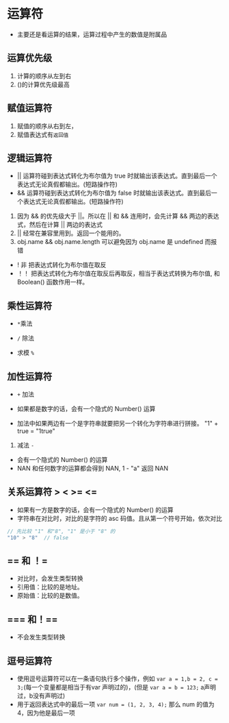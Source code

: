 # 运算符

* 主要还是看运算的结果，运算过程中产生的数值是附属品

## 运算优先级

1. 计算的顺序从左到右
2. ()的计算优先级最高

## 赋值运算符

1. 赋值的顺序从右到左，
2. 赋值表达式有`返回值`

## 逻辑运算符

* || 运算符碰到表达式转化为布尔值为 true 时就输出该表达式。直到最后一个表达式无论真假都输出。(短路操作符)
* && 运算符碰到表达式转化为布尔值为 false 时就输出该表达式。直到最后一个表达式无论真假都输出。(短路操作符)

1. 因为 && 的优先级大于 ||。所以在 || 和 && 连用时，会先计算 && 两边的表达式，然后在计算 || 两边的表达式
2. || 经常在兼容里用到。返回一个能用的。
3. obj.name && obj.name.length 可以避免因为 obj.name 是 undefined 而报错

* ! 非 把表达式转化为布尔值在取反
* ！！ 把表达式转化为布尔值在取反后再取反，相当于表达式转换为布尔值, 和 Boolean() 函数作用一样。

## 乘性运算符

* `*`乘法

* `/` 除法

* 求模 `%`

## 加性运算符

* `+` 加法

* 如果都是数字的话，会有一个隐式的 Number() 运算
* 加法中如果两边有一个是字符串就要把另一个转化为字符串进行拼接。 "1" + true = "1true"

1. 减法 `-`

* 会有一个隐式的 Number() 的运算
* NAN 和任何数字的运算都会得到 NAN, 1 - "a" 返回 NAN

## 关系运算符 > < >= <=

* 如果有一方是数字的话，会有一个隐式的 Number() 的运算
* 字符串在对比时，对比的是字符的 asc 码值。且从第一个符号开始，依次对比

```js
// 先比较 "1" 和"8", "1" 是小于 "8" 的
"10" > "8"  // false
```

## == 和 ！=

* 对比时，会发生类型转换
* 引用值：比较的是地址。
* 原始值：比较的是数值。

## === 和！==

* 不会发生类型转换

## 逗号运算符

* 使用逗号运算符可以在一条语句执行多个操作，例如 `var a = 1,b = 2, c = 3;`(每一个变量都是相当于有var 声明过的)，(但是 `var a = b = 123;` a声明过，b没有声明过)
* 用于返回表达式中的最后一项 `var num = (1, 2, 3, 4);` 那么 num 的值为4，因为他是最后一项
